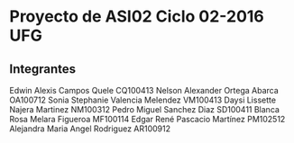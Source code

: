 Proyecto de ASI02 Ciclo 02-2016 UFG
=====================================



Integrantes
-------------------

Edwin Alexis        Campos Quele            CQ100413
Nelson Alexander    Ortega Abarca           OA100712
Sonia Stephanie     Valencia Melendez       VM100413
Daysi Lissette      Najera Martinez         NM100312
Pedro Miguel        Sanchez Diaz            SD100411
Blanca Rosa         Melara Figueroa         MF100114
Edgar René          Pascacio Martínez       PM102512
Alejandra Maria     Angel Rodriguez         AR100912
